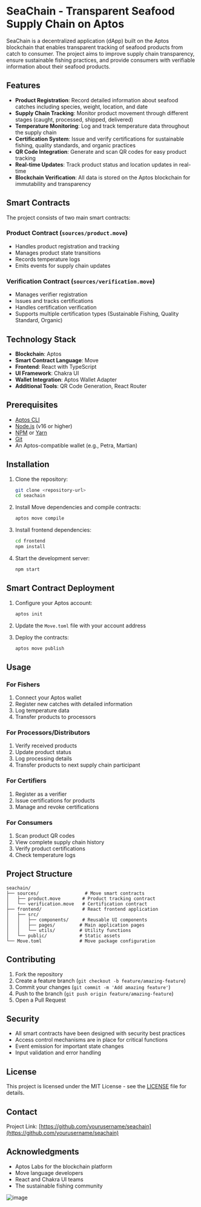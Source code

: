 # SeaChain - Transparent Seafood Supply Chain on Aptos

SeaChain is a decentralized application (dApp) built on the Aptos blockchain that enables transparent tracking of seafood products from catch to consumer. The project aims to improve supply chain transparency, ensure sustainable fishing practices, and provide consumers with verifiable information about their seafood products.

## Features

- **Product Registration**: Record detailed information about seafood catches including species, weight, location, and date
- **Supply Chain Tracking**: Monitor product movement through different stages (caught, processed, shipped, delivered)
- **Temperature Monitoring**: Log and track temperature data throughout the supply chain
- **Certification System**: Issue and verify certifications for sustainable fishing, quality standards, and organic practices
- **QR Code Integration**: Generate and scan QR codes for easy product tracking
- **Real-time Updates**: Track product status and location updates in real-time
- **Blockchain Verification**: All data is stored on the Aptos blockchain for immutability and transparency

## Smart Contracts

The project consists of two main smart contracts:

### Product Contract (`sources/product.move`)
- Handles product registration and tracking
- Manages product state transitions
- Records temperature logs
- Emits events for supply chain updates

### Verification Contract (`sources/verification.move`)
- Manages verifier registration
- Issues and tracks certifications
- Handles certification verification
- Supports multiple certification types (Sustainable Fishing, Quality Standard, Organic)

## Technology Stack

- **Blockchain**: Aptos
- **Smart Contract Language**: Move
- **Frontend**: React with TypeScript
- **UI Framework**: Chakra UI
- **Wallet Integration**: Aptos Wallet Adapter
- **Additional Tools**: QR Code Generation, React Router

## Prerequisites

- [Aptos CLI](https://aptos.dev/cli-tools/aptos-cli-tool/install-aptos-cli)
- [Node.js](https://nodejs.org/) (v16 or higher)
- [NPM](https://www.npmjs.com/) or [Yarn](https://yarnpkg.com/)
- [Git](https://git-scm.com/)
- An Aptos-compatible wallet (e.g., Petra, Martian)

## Installation

1. Clone the repository:
   ```bash
   git clone <repository-url>
   cd seachain
   ```

2. Install Move dependencies and compile contracts:
   ```bash
   aptos move compile
   ```

3. Install frontend dependencies:
   ```bash
   cd frontend
   npm install
   ```

4. Start the development server:
   ```bash
   npm start
   ```

## Smart Contract Deployment

1. Configure your Aptos account:
   ```bash
   aptos init
   ```

2. Update the `Move.toml` file with your account address

3. Deploy the contracts:
   ```bash
   aptos move publish
   ```

## Usage

### For Fishers
1. Connect your Aptos wallet
2. Register new catches with detailed information
3. Log temperature data
4. Transfer products to processors

### For Processors/Distributors
1. Verify received products
2. Update product status
3. Log processing details
4. Transfer products to next supply chain participant

### For Certifiers
1. Register as a verifier
2. Issue certifications for products
3. Manage and revoke certifications

### For Consumers
1. Scan product QR codes
2. View complete supply chain history
3. Verify product certifications
4. Check temperature logs

## Project Structure

```
seachain/
├── sources/                 # Move smart contracts
│   ├── product.move        # Product tracking contract
│   └── verification.move   # Certification contract
├── frontend/               # React frontend application
│   ├── src/
│   │   ├── components/     # Reusable UI components
│   │   ├── pages/         # Main application pages
│   │   └── utils/         # Utility functions
│   └── public/            # Static assets
└── Move.toml              # Move package configuration
```

## Contributing

1. Fork the repository
2. Create a feature branch (`git checkout -b feature/amazing-feature`)
3. Commit your changes (`git commit -m 'Add amazing feature'`)
4. Push to the branch (`git push origin feature/amazing-feature`)
5. Open a Pull Request

## Security

- All smart contracts have been designed with security best practices
- Access control mechanisms are in place for critical functions
- Event emission for important state changes
- Input validation and error handling

## License

This project is licensed under the MIT License - see the [LICENSE](LICENSE) file for details.

## Contact

Project Link: [https://github.com/yourusername/seachain](https://github.com/yourusername/seachain)

## Acknowledgments

- Aptos Labs for the blockchain platform
- Move language developers
- React and Chakra UI teams
- The sustainable fishing community 


![image](https://github.com/user-attachments/assets/4429d04f-03dd-414a-b532-ee4f27c4ab50)
